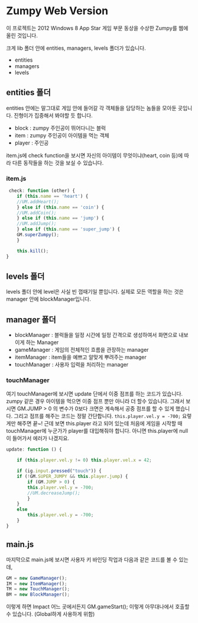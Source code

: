 Zumpy Web Version
==============

이 프로젝트는 2012 Windows 8 App Star 게임 부문 동상을 수상한 Zumpy를 웹에 올린 것입니다.

크게 lib 폴더 안에 entities, managers, levels 폴더가 있습니다.

 * entities
 * managers
 * levels
 

entities 폴더
--------------------

entities 안에는 말그대로 게임 안에 들어갈 각 객체들을 담당하는 놈들을 모아둔 곳입니다.
진형이가 집중해서 봐야할 듯 합니다.

 * block : zumpy 주인공이 뛰어다니는 블럭
 * item : zumpy 주인공이 아이템을 먹는 객체
 * player : 주인공

item.js에 check function을 보시면 자신의 아이템이 무엇이냐(heart, coin 등)에 따라 다른 동작들을 하는 것을 보실 수 있습니다.
### item.js
```javascript
 check: function (other) {
    if (this.name == 'heart') {
	//UM.addHeart();
    } else if (this.name == 'coin') {
	//UM.addCoin();
    } else if (this.name == 'jump') {
	//UM.addJump();
    } else if (this.name == 'super_jump') {
	GM.superZumpy();
    }

    this.kill();
}
```


levels 폴더
--------------------

levels 폴더 안에 level은 사실 빈 껍때기일 뿐입니다. 실제로 모든 역할을 하는 것은 
manager 안에 blockManager입니다.


manager 폴더
--------------------

 * blockManager : 블럭들을 일정 시간에 일정 간격으로 생성하여서 화면으로 내보이게 하는 Manager
 * gameManager : 게임의 전체적인 흐름을 관장하는 manager
 * itemManager : item들을 예쁘고 알맞게 뿌려주는 manager
 * touchManager : 사용자 입력을 처리하는 manager



### touchManager

여기 touchManager에 보시면 update 단에서 이중 점프를 하는 코드가 있습니다.
zumpy 같은 경우 아이템을 먹으면 이중 점프 뿐만 아니라 더 할수 있습니다.
그래서 보시면 GM.JUMP > 0 의 변수가 0보다 크면은 계속해서 공중 점프를 할 수 있게 했습니다.
그리고 점프를 해주는 코드는 정말 간단합니다.
`this.player.vel.y = -700;` 요렇게만 해주면 끝~!
근데 보면 this.player 라고 되어 있는데 처음에 게임을 시작할 때 touchManager에 누군가가 player를 대입해줘야 합니다.
아니면 this.player에 null이 들어가서 에러가 나겠지요.

```javascript
update: function () {

    if (this.player.vel.y != 0) this.player.vel.x = 42;

    if (ig.input.pressed("touch")) {
	if (!GM.SUPER_JUMPY && this.player.jump) {
	    if (GM.JUMP > 0) {
		this.player.vel.y = -700;
		//UM.decreaseJump();
	    }
	}
	else
	    this.player.vel.y = -700;
    }
}
```


main.js
--------------------

마지막으로 main.js에 보시면 사용자 키 바인딩 작업과 다음과 같은 코드를 볼 수 있는데,

```javascript
GM = new GameManager();
IM = new ItemManager();
TM = new TouchManager();
BM = new BlockManager();
```

이렇게 하면 Impact 어느 곳에서든지 GM.gameStart(); 이렇게 아무대나에서 호출할수 있습니다.
(Global하게 사용하게 위함)

